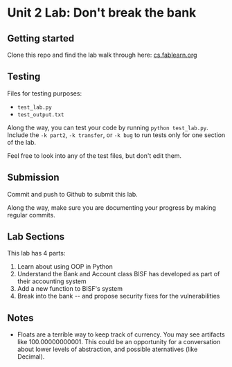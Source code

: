 # Unit 2 Lab: Don't break the bank

## Getting started

Clone this repo and find the lab walk through here: [cs.fablearn.org](https://cs.fablearn.org/labs/2-0-bank%20lab.html)

## Testing

Files for testing purposes:

- `test_lab.py`
- `test_output.txt`

Along the way, you can test your code by running `python test_lab.py`. Include the `-k part2`, `-k transfer`, or `-k bug` to run tests only for one section of the lab.

Feel free to look into any of the test files, but don't edit them.

## Submission

Commit and push to Github to submit this lab. 

Along the way, make sure you are documenting your progress by making regular commits.

## Lab Sections

This lab has 4 parts:

1. Learn about using OOP in Python
2. Understand the Bank and Account class BISF has developed as part of their accounting system
3. Add a new function to BISF's system
4. Break into the bank -- and propose security fixes for the vulnerabilities

## Notes

- Floats are a terrible way to keep track of currency. You may see artifacts 
  like 100.00000000001. This could be an opportunity for a conversation
  about lower levels of abstraction, and possible aternatives (like Decimal).

